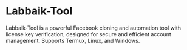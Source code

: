 # Labbaik-Tool
Labbaik-Tool is a powerful Facebook cloning and automation tool with license key verification, designed for secure and efficient account management. Supports Termux, Linux, and Windows.
